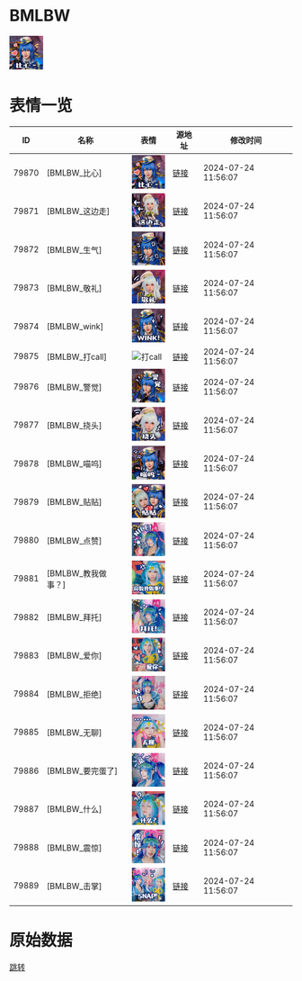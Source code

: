 # BMLBW

<img src="./cover.jpg" height="60" alt="cover" />

# 表情一览

|ID|名称|表情|源地址|修改时间|
|----|----|----|----|----|
|79870|[BMLBW_比心]|<img src="./pic/079870_%5BBMLBW_比心%5D.png" height="60" alt="比心"/>|[链接](https://i0.hdslb.com/bfs/garb/3f1c9698cbdd7e19c46cb2aa58399e7b22b44e69.png)|2024-07-24 11:56:07|
|79871|[BMLBW_这边走]|<img src="./pic/079871_%5BBMLBW_这边走%5D.png" height="60" alt="这边走"/>|[链接](https://i0.hdslb.com/bfs/garb/7970d8eec9c62116e2ce4e0e36d0088f620cc08c.png)|2024-07-24 11:56:07|
|79872|[BMLBW_生气]|<img src="./pic/079872_%5BBMLBW_生气%5D.png" height="60" alt="生气"/>|[链接](https://i0.hdslb.com/bfs/garb/4ab578ff9c2b290f9c08d3332eb6259e9f2634ab.png)|2024-07-24 11:56:07|
|79873|[BMLBW_敬礼]|<img src="./pic/079873_%5BBMLBW_敬礼%5D.png" height="60" alt="敬礼"/>|[链接](https://i0.hdslb.com/bfs/garb/fcce503bb0459405b6c8a65798805c8feb942532.png)|2024-07-24 11:56:07|
|79874|[BMLBW_wink]|<img src="./pic/079874_%5BBMLBW_wink%5D.png" height="60" alt="wink"/>|[链接](https://i0.hdslb.com/bfs/garb/2703cb8b5218a0dbed41702ebc3fcbb5ce206350.png)|2024-07-24 11:56:07|
|79875|[BMLBW_打call]|<img src="./pic/079875_%5BBMLBW_打call%5D.png" height="60" alt="打call"/>|[链接](https://i0.hdslb.com/bfs/garb/9cbbcb335bc59d1a9b4f38f18c2d5341eaeaf11b.png)|2024-07-24 11:56:07|
|79876|[BMLBW_警觉]|<img src="./pic/079876_%5BBMLBW_警觉%5D.png" height="60" alt="警觉"/>|[链接](https://i0.hdslb.com/bfs/garb/9c7a5c059c1ee318f366d347aaad7449cc8ca0d9.png)|2024-07-24 11:56:07|
|79877|[BMLBW_挠头]|<img src="./pic/079877_%5BBMLBW_挠头%5D.png" height="60" alt="挠头"/>|[链接](https://i0.hdslb.com/bfs/garb/84023c3a749fcbbeee53a356cd052361ccd865c2.png)|2024-07-24 11:56:07|
|79878|[BMLBW_喵呜]|<img src="./pic/079878_%5BBMLBW_喵呜%5D.png" height="60" alt="喵呜"/>|[链接](https://i0.hdslb.com/bfs/garb/849c3d82194743a81356d6587fc65a8b91dace5e.png)|2024-07-24 11:56:07|
|79879|[BMLBW_贴贴]|<img src="./pic/079879_%5BBMLBW_贴贴%5D.png" height="60" alt="贴贴"/>|[链接](https://i0.hdslb.com/bfs/garb/44c018b52d59360783a22e1f64b2695b792e9c79.png)|2024-07-24 11:56:07|
|79880|[BMLBW_点赞]|<img src="./pic/079880_%5BBMLBW_点赞%5D.png" height="60" alt="点赞"/>|[链接](https://i0.hdslb.com/bfs/garb/6e868a6f5af13a7be0d83f09921d4e77ccb39b37.png)|2024-07-24 11:56:07|
|79881|[BMLBW_教我做事？]|<img src="./pic/079881_%5BBMLBW_教我做事？%5D.png" height="60" alt="教我做事？"/>|[链接](https://i0.hdslb.com/bfs/garb/1a5f0a3261e67946192baa1834898bd582c6ada9.png)|2024-07-24 11:56:07|
|79882|[BMLBW_拜托]|<img src="./pic/079882_%5BBMLBW_拜托%5D.png" height="60" alt="拜托"/>|[链接](https://i0.hdslb.com/bfs/garb/ad486cce52fbc8f33152e15d39f8294c619f4e0d.png)|2024-07-24 11:56:07|
|79883|[BMLBW_爱你]|<img src="./pic/079883_%5BBMLBW_爱你%5D.png" height="60" alt="爱你"/>|[链接](https://i0.hdslb.com/bfs/garb/a13721692f2653b910f8d7786c3c7c0118956e64.png)|2024-07-24 11:56:07|
|79884|[BMLBW_拒绝]|<img src="./pic/079884_%5BBMLBW_拒绝%5D.png" height="60" alt="拒绝"/>|[链接](https://i0.hdslb.com/bfs/garb/0c60461ddc78273879dfec02c4151cf216e67888.png)|2024-07-24 11:56:07|
|79885|[BMLBW_无聊]|<img src="./pic/079885_%5BBMLBW_无聊%5D.png" height="60" alt="无聊"/>|[链接](https://i0.hdslb.com/bfs/garb/357716612ee3951356d5fd210fce0e6956c42f1f.png)|2024-07-24 11:56:07|
|79886|[BMLBW_要完蛋了]|<img src="./pic/079886_%5BBMLBW_要完蛋了%5D.png" height="60" alt="要完蛋了"/>|[链接](https://i0.hdslb.com/bfs/garb/6d40187935059a9715c1bddae5c5613226b97b49.png)|2024-07-24 11:56:07|
|79887|[BMLBW_什么]|<img src="./pic/079887_%5BBMLBW_什么%5D.png" height="60" alt="什么"/>|[链接](https://i0.hdslb.com/bfs/garb/10ff953992d6a81fb423dc8a126d5404ee074737.png)|2024-07-24 11:56:07|
|79888|[BMLBW_震惊]|<img src="./pic/079888_%5BBMLBW_震惊%5D.png" height="60" alt="震惊"/>|[链接](https://i0.hdslb.com/bfs/garb/48c2b083e7d2017f4b9acc286df680d35023b6c1.png)|2024-07-24 11:56:07|
|79889|[BMLBW_击掌]|<img src="./pic/079889_%5BBMLBW_击掌%5D.png" height="60" alt="击掌"/>|[链接](https://i0.hdslb.com/bfs/garb/9bab5649e58ca05e17e7964c246d4a390b3f4f5b.png)|2024-07-24 11:56:07|

# 原始数据

[跳转](./raw.json)

